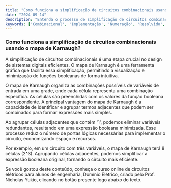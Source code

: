 ```yaml
---
title: "Como funciona a simplificação de circuitos combinacionais usando o mapa de Karnaugh?"
date: "2024-09-14"
description: "Entenda o processo de simplificação de circuitos combinacionais utilizando o mapa de Karnaugh."
keywords: ['Combinacional', 'Implementação', 'Numeração', 'Resolvido', 'porta', 'Karnaugh', 'binário']
---
```


### Como funciona a simplificação de circuitos combinacionais usando o mapa de Karnaugh?

A simplificação de circuitos combinacionais é uma etapa crucial no design de sistemas digitais eficientes. O mapa de Karnaugh é uma ferramenta gráfica que facilita essa simplificação, permitindo a visualização e minimização de funções booleanas de forma intuitiva.

O mapa de Karnaugh organiza as combinações possíveis de variáveis de entrada em uma grade, onde cada célula representa uma combinação específica. As células são preenchidas com os valores da função booleana correspondente. A principal vantagem do mapa de Karnaugh é a capacidade de identificar e agrupar termos adjacentes que podem ser combinados para formar expressões mais simples.

Ao agrupar células adjacentes que contêm '1', podemos eliminar variáveis redundantes, resultando em uma expressão booleana minimizada. Esse processo reduz o número de portas lógicas necessárias para implementar o circuito, economizando espaço e recursos.

Por exemplo, em um circuito com três variáveis, o mapa de Karnaugh terá 8 células (2^3). Agrupando células adjacentes, podemos simplificar a expressão booleana original, tornando o circuito mais eficiente.

Se você gostou deste conteúdo, conheça o curso online de circuitos elétricos para alunos de engenharia, Domínio Elétrico, criado pelo Prof. Nicholas Yukio, clicando no botão presente logo abaixo do texto.